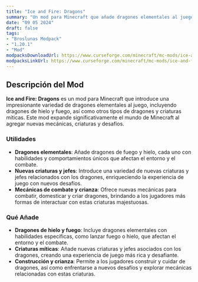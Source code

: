 ```yaml
---
title: "Ice and Fire: Dragons"
summary: "Un mod para Minecraft que añade dragones elementales al juego, incluyendo dragones de hielo y fuego, junto con una variedad de nuevas criaturas, jefes y mecánicas."
date: "09 05 2024"
draft: false
tags:
- "Broslunas Modpack"
- "1.20.1"
- "Mod"
modpacksDownloadUrl: https://www.curseforge.com/minecraft/mc-mods/ice-and-fire-dragons/files/all?page=1&pageSize=20&version=1.20.1&gameVersionTypeId=1
modpacksLinkUrl: https://www.curseforge.com/minecraft/mc-mods/ice-and-fire-dragons
---
```

## Descripción del Mod

**Ice and Fire: Dragons** es un mod para Minecraft que introduce una impresionante variedad de dragones elementales al juego, incluyendo dragones de hielo y fuego, así como otros tipos de dragones y criaturas míticas. Este mod expande significativamente el mundo de Minecraft al agregar nuevas mecánicas, criaturas y desafíos.

### Utilidades

- **Dragones elementales**: Añade dragones de fuego y hielo, cada uno con habilidades y comportamientos únicos que afectan el entorno y el combate.
- **Nuevas criaturas y jefes**: Introduce una variedad de nuevas criaturas y jefes relacionados con los dragones, enriqueciendo la experiencia de juego con nuevos desafíos.
- **Mecánicas de combate y crianza**: Ofrece nuevas mecánicas para combatir, domesticar y criar dragones, brindando a los jugadores más formas de interactuar con estas criaturas majestuosas.

### Qué Añade

- **Dragones de hielo y fuego**: Incluye dragones elementales con habilidades específicas, como lanzar fuego o hielo, que afectan el entorno y el combate.
- **Criaturas míticas**: Añade nuevas criaturas y jefes asociados con los dragones, creando una experiencia de juego más rica y desafiante.
- **Construcción y crianza**: Permite a los jugadores construir y cuidar de dragones, así como enfrentarse a nuevos desafíos y explorar mecánicas relacionadas con estas criaturas.

